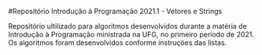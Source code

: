 #Repositório Introdução à Programação 2021.1 - Vetores e Strings

Repositório ultilizado para algoritmos desenvolvidos durante a matéria de Introdução à Programação ministrada na UFG, no primeiro período de 2021. Os algoritmos foram desenvolvidos conforme instruções das listas.


